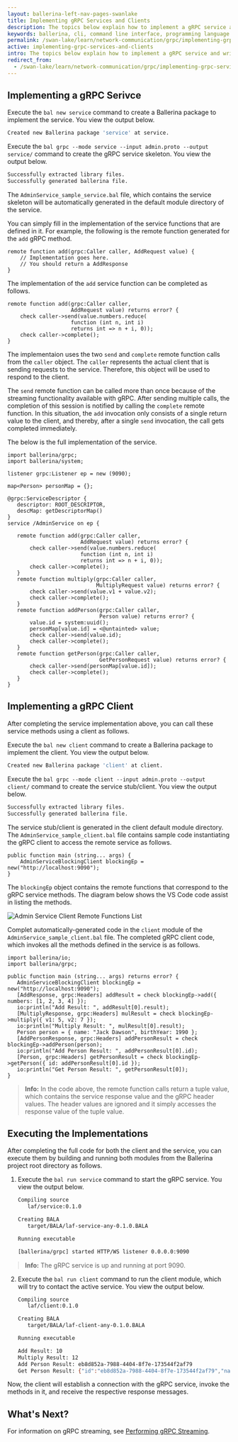 ```yaml
---
layout: ballerina-left-nav-pages-swanlake
title: Implementing gRPC Services and Clients
description: The topics below explain how to implement a gRPC service and write a client to invoke it.
keywords: ballerina, cli, command line interface, programming language
permalink: /swan-lake/learn/network-communication/grpc/implementing-grpc-services-and-clients/
active: implementing-grpc-services-and-clients
intro: The topics below explain how to implement a gRPC service and write a client to invoke it. 
redirect_from:
  - /swan-lake/learn/network-communication/grpc/implementing-grpc-services-and-clients
---
```


## Implementing a gRPC Serivce

Execute the `bal new service` command to create a Ballerina package to implement the service. You view the output below.

```bash
Created new Ballerina package 'service' at service.
```

Execute the `bal grpc --mode service --input admin.proto --output service/` command to create the gRPC service skeleton. You view the output below.

```bash
Successfully extracted library files.
Successfully generated ballerina file.
```

The `AdminService_sample_service.bal` file, which contains the service skeleton will be automatically generated in the default module directory of the service. 

You can simply fill in the implementation of the service functions that are defined in it. For example, the following is the remote function generated for the `add` gRPC method. 

```ballerina
remote function add(grpc:Caller caller, AddRequest value) {
    // Implementation goes here.
    // You should return a AddResponse
}
```

The implementation of the `add` service function  can be completed as follows.

```ballerina
remote function add(grpc:Caller caller,
                    AddRequest value) returns error? {
    check caller->send(value.numbers.reduce(
                    function (int n, int i)
                    returns int => n + i, 0));
    check caller->complete();
}
```

The implementaion uses the two `send` and `complete` remote function calls from the `caller` object. The `caller` represents the actual client that is sending requests to the service. Therefore, this object will be used to respond to the client. 

The `send` remote function can be called more than once because of the streaming functionality available with gRPC. After sending multiple calls, the completion of this session is notified by calling the `complete` remote function. In this situation, the `add` invocation only consists of a single return value to the client, and thereby, after a single `send` invocation, the call gets completed immediately.

The below is the full implementation of the service.

```ballerina
import ballerina/grpc;
import ballerina/system;
 
listener grpc:Listener ep = new (9090);
 
map<Person> personMap = {};
 
@grpc:ServiceDescriptor {
   descriptor: ROOT_DESCRIPTOR,
   descMap: getDescriptorMap()
}
service /AdminService on ep {
 
   remote function add(grpc:Caller caller,
                       AddRequest value) returns error? {
       check caller->send(value.numbers.reduce(
                       function (int n, int i)
                       returns int => n + i, 0));
       check caller->complete();
   }
   remote function multiply(grpc:Caller caller,
                            MultiplyRequest value) returns error? {
       check caller->send(value.v1 + value.v2);
       check caller->complete();
   }
   remote function addPerson(grpc:Caller caller,
                             Person value) returns error? {
       value.id = system:uuid();
       personMap[value.id] = <@untainted> value;
       check caller->send(value.id);
       check caller->complete();
   }
   remote function getPerson(grpc:Caller caller,
                             GetPersonRequest value) returns error? {
       check caller->send(personMap[value.id]);
       check caller->complete();
   }
}
```

## Implementing a gRPC Client

After completing the service implementation above, you can call these service methods using a client as follows. 

Execute the `bal new client` command to create a Ballerina package to implement the client. You view the output below.

```bash
Created new Ballerina package 'client' at client.
```

Execute the `bal grpc --mode client --input admin.proto --output client/` command to create the service stub/client. You view the output below.

```bash
Successfully extracted library files.
Successfully generated ballerina file.
```

The service stub/client is generated in the client default module directory. The `AdminService_sample_client.bal` file contains sample code instantiating the gRPC client to access the remote service as follows.

```ballerina
public function main (string... args) {
    AdminServiceBlockingClient blockingEp = new("http://localhost:9090");
}
```

The `blockingEp` object contains the remote functions that correspond to the gRPC service methods. The diagram below shows the VS Code code assist in listing the methods. 

![Admin Service Client Remote Functions List](/swan-lake/learn/images/grpc-service-functions-list.png)

Complet automatically-generated code in the `client` module of the `AdminService_sample_client.bal` file. The completed gRPC client code, which invokes all the methods defined in the service is as follows. 

```ballerina
import ballerina/io;
import ballerina/grpc;
 
public function main (string... args) returns error? {
   AdminServiceBlockingClient blockingEp = new("http://localhost:9090");
   [AddResponse, grpc:Headers] addResult = check blockingEp->add({ numbers: [1, 2, 3, 4] });
   io:println("Add Result: ", addResult[0].result);
   [MultiplyResponse, grpc:Headers] mulResult = check blockingEp->multiply({ v1: 5, v2: 7 });
   io:println("Multiply Result: ", mulResult[0].result);
   Person person = { name: "Jack Dawson", birthYear: 1990 };
   [AddPersonResponse, grpc:Headers] addPersonResult = check blockingEp->addPerson(person);
   io:println("Add Person Result: ", addPersonResult[0].id);
   [Person, grpc:Headers] getPersonResult = check blockingEp->getPerson({ id: addPersonResult[0].id });
   io:println("Get Person Result: ", getPersonResult[0]);
}
```

>**Info:** In the code above, the remote function calls return a tuple value, which contains the service response value and the gRPC header values. The header values are ignored and it simply accesses the response value of the tuple value. 

## Executing the Implementations

After completing the full code for both the client and the service, you can execute them by building and running both modules from the Ballerina project root directory as follows. 

1. Execute the `bal run service` command to start the gRPC service. You view the output below.

   ```bash
   Compiling source
      laf/service:0.1.0

   Creating BALA
      target/BALA/laf-service-any-0.1.0.BALA

   Running executable

   [ballerina/grpc] started HTTP/WS listener 0.0.0.0:9090
   ```

>**Info:** The gRPC service is up and running at port 9090.

2. Execute the `bal run client` command to run the client module, which will try to contact the active service. You view the output below.

   ```bash
   Compiling source
      laf/client:0.1.0

   Creating BALA
      target/BALA/laf-client-any-0.1.0.BALA

   Running executable

   Add Result: 10
   Multiply Result: 12
   Add Person Result: eb8d852a-7988-4404-8f7e-173544f2af79
   Get Person Result: {"id":"eb8d852a-7988-4404-8f7e-173544f2af79","name":"Jack Dawson","birthYear":1990}
   ```

Now, the client will establish a connection with the gRPC service, invoke the methods in it, and receive the respective response messages. 

## What's Next?

For information on gRPC streaming, see [Performing gRPC Streaming](/swan-lake/learn/network-communication/grpc/performing-grpc-streaming/).

<style> #tree-expand-all, #tree-collapse-all, .cTocElements {display:none;} .cGitButtonContainer {padding-left: 40px;} </style>

